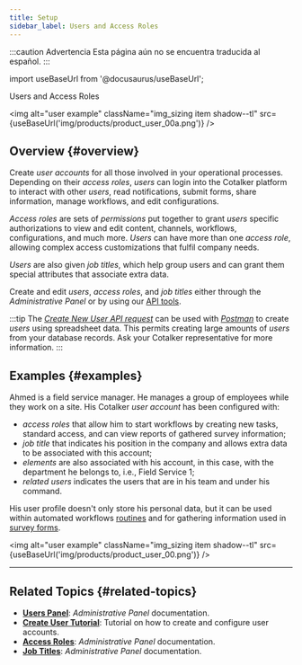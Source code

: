 ```yaml
---
title: Setup
sidebar_label: Users and Access Roles
---
```


:::caution Advertencia
Esta página aún no se encuentra traducida al español.
:::

import useBaseUrl from '@docusaurus/useBaseUrl'; 

<span className="hero__title">Users and Access Roles</span>

<img alt="user example" className="img_sizing item shadow--tl" src={useBaseUrl('img/products/product_user_00a.png')} />
<br/>

## Overview {#overview}
Create _user accounts_ for all those involved in your operational processes. Depending on their _access roles_, _users_ can login into the Cotalker platform to interact with other _users_, read notifications, submit forms, share information, manage workflows, and edit configurations.

_Access roles_ are sets of _permissions_ put together to grant _users_ specific authorizations to view and edit content, channels, workflows, configurations, and much more. _Users_ can have more than one _access role_, allowing complex access customizations that fulfil company needs.

_Users_ are also given _job titles_, which help group users and can grant them special attributes that associate extra data.

Create and edit _users_, _access roles_, and _job titles_ either through the _Administrative Panel_ or by using our [API tools](/docs/documentation/api/overview_api).

:::tip
The [_Create New User API request_](/docs/documentation/api/users/#post-user) can be used with [_Postman_](https://www.postman.com) to create _users_ using spreadsheet data. This permits creating large amounts of _users_ from your database records. Ask your Cotalker representative for more information.
:::

## Examples {#examples}

<div className="container">
<div className="row">
<div className="col col--6">

Ahmed is a field service manager. He manages a group of employees while they work on a site. His Cotalker _user account_ has been configured with: 
- _access roles_ that allow him to start workflows by creating new tasks, standard access, and can view reports of gathered survey information;
- _job title_ that indicates his position in the company and allows extra data to be associated with this account;
- _elements_ are also associated with his account, in this case, with the department he belongs to, i.e., Field Service 1;
- _related users_ indicates the users that are in his team and under his command.

His user profile doesn't only store his personal data, but it can be used within automated workflows [routines](/docs/documentation/automation/admin_routine) and for gathering information used in [survey forms](/docs/documentation/client/surveys).

</div>
<div className="col col--6">

<img alt="user example" className="img_sizing item shadow--tl" src={useBaseUrl('img/products/product_user_00.png')} />

</div>
</div>
</div>


---- 

## Related Topics {#related-topics}
- [**Users Panel**](/docs/documentation/admin/users): _Administrative Panel_ documentation.
- [**Create User Tutorial**](/docs/tutorials/basic/create_user): Tutorial on how to create and configure user accounts.
- [**Access Roles**](/docs/documentation/admin/admin_accessrole): _Administrative Panel_ documentation.
- [**Job Titles**](/docs/documentation/admin/admin_jobtitles): _Administrative Panel_ documentation.

